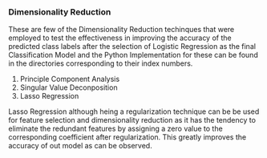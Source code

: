 <h3> Dimensionality Reduction </h3>

These are few of the Dimensionality Reduction techinques that were employed to test the effectiveness in improving the accuracy of the predicted class labels after the selection of Logistic Regression as the final Classification Model and the Python Implementation for these can be found in the directories corresponding to their index numbers.

<ol>
<li> Principle Component Analysis </li>
<li> Singular Value Deconposition </li>
<li> Lasso Regression </li>
</ol>

Lasso Regression although heing a regularization technique can be be used for feature selection and dimensionality reduction as it has the tendency to eliminate the redundant features by assigning a zero value to the corresponding coefficient after regularization. This greatly improves the accuracy of out model as can be observed.
